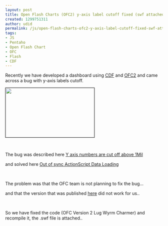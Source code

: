 ```yaml
---
layout: post
title: Open Flash Charts (OFC2) y-axis label cutoff fixed (swf attached for download)
created: 1299751311
author: udid
permalink: /js/open-flash-charts-ofc2-y-axis-label-cutoff-fixed-swf-attached-download
tags:
- JS
- Pentaho
- Open Flash Chart
- OFC
- Flash
- CDF
---
```

<p>Recently we have developed a dashboard using <a href="http://wiki.pentaho.com/display/COM/Community+Dashboard+Framework">CDF</a> and <a href="http://teethgrinder.co.uk/open-flash-chart-2/">OFC2</a> and came across a bug with y-axis labels cutoff.</p>
<!--break-->
<p class="rtecenter"><img width="284" height="158" border="1" alt="" src="/files/Screen shot 2011-03-10 at 11_23_12 AM.png" /></p>
<p>&nbsp;</p>
<p>The bug was described here <a href="http://forums.openflashchart.com/viewtopic.php?f=14&amp;t=1596">Y axis numbers are cut off above 1Mil</a></p>
<p>and solved here <a href="http://jasonrowe.com/2009/07/09/actionscript-data-loading/">Out of sync ActionScript Data&nbsp;Loading</a></p>
<p>&nbsp;</p>
<p>The problem was that the OFC team is not planning to fix the bug...</p>
<p>and that the version that was published <a href="http://www.sencha.com/forum/showthread.php?101174-CLOSED-2.1.x-Chart-YAxis-Labels-are-truncated-cut-off-for-numbers-gt-1000000&amp;s=7816517c76ea51039abfe52ba3b58e24">here</a> did not work for us..</p>
<p>&nbsp;</p>
<p>So we have fixed the code (OFC Version 2 Lug Wyrm Charmer) and recompile it, the .swf file is attached..</p>
<p>&nbsp;</p>
